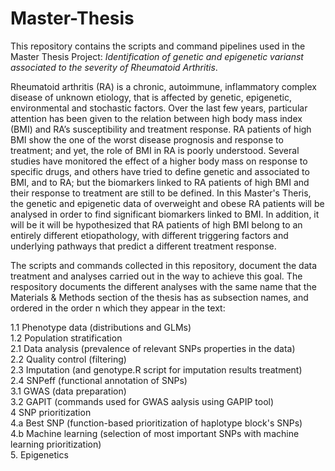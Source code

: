 # Master-Thesis
This repository contains the scripts and command pipelines used in the Master Thesis Project: *Identification of genetic and epigenetic varianst associated to the severity of Rheumatoid Arthritis*.

Rheumatoid arthritis (RA) is a chronic, autoimmune, inflammatory complex disease of unknown etiology, that is affected by genetic, epigenetic, environmental and stochastic factors. Over the last few years, particular attention has been given to the relation between high body mass index (BMI) and RA’s susceptibility and treatment response. RA patients of high BMI show the one of the worst disease prognosis and response to treatment; and yet, the role of BMI in RA is poorly understood. Several studies have monitored the effect of a higher body mass on response to specific drugs, and others have tried to define genetic and associated to BMI, and to RA; but the biomarkers linked to RA patients of high BMI and their response to treatment are still to be defined. In this Master's Theris, the genetic and epigenetic data of overweight and obese RA patients will be analysed in order to find significant biomarkers linked to BMI. In addition, it will be it will be hypothesized that RA patients of high BMI belong to an entirely different etiopathology, with different triggering factors and underlying pathways that predict a different treatment response.
  
The scripts and commands collected in this repository, document the data treatment and analyses carried out in the way to achieve this goal. The respository documents the different analyses with the same name that the Materials & Methods section of the thesis has as subsection names, and ordered in the order n which they appear in the text:

  1.1 Phenotype data (distributions and GLMs)  
  1.2 Population stratification  
  2.1 Data analysis (prevalence of relevant SNPs properties in the data)  
  2.2 Quality control (filtering)  
  2.3 Imputation (and genotype.R script for imputation results treatment)  
  2.4 SNPeff (functional annotation of SNPs)  
  3.1 GWAS (data preparation)  
  3.2 GAPIT (commands used for GWAS aalysis using GAPIP tool)  
  4 SNP prioritization  
  4.a Best SNP (function-based prioritization of haplotype block's SNPs)  
  4.b Machine learning (selection of most important SNPs with machine learning prioritization)  
  5. Epigenetics  
  
